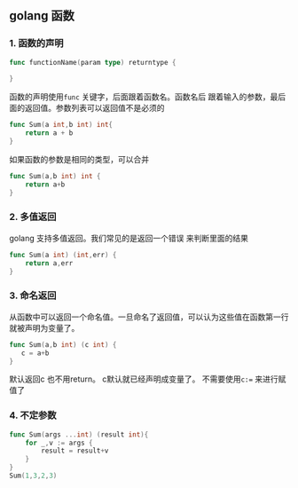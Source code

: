 ## golang 函数

### 1. 函数的声明

```go
func functionName(param type) returntype {
    
}
```

函数的声明使用`func` 关键字，后面跟着函数名。函数名后 跟着输入的参数，最后面的返回值。参数列表可以返回值不是必须的

```go
func Sum(a int,b int) int{
    return a + b
}
```

如果函数的参数是相同的类型，可以合并

```go
func Sum(a,b int) int {
    return a+b
}
```

### 2. 多值返回

golang 支持多值返回。我们常见的是返回一个错误 来判断里面的结果

```go
func Sum(a int) (int,err) {
    return a,err
}
```

### 3. 命名返回

从函数中可以返回一个命名值。一旦命名了返回值，可以认为这些值在函数第一行就被声明为变量了。

 ```go
func Sum(a,b int) (c int) {
    c = a+b
}
 ```

默认返回c 也不用return。 c默认就已经声明成变量了。 不需要使用`c:=` 来进行赋值了

### 4. 不定参数

```go
func Sum(args ...int) (result int){
    for _,v := args {
        result = result+v
    }
}
Sum(1,3,2,3)
```

